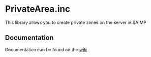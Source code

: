 # PrivateArea.inc
 This library allows you to create private zones on the server in SA:MP
 
## Documentation
Documentation can be found on the [wiki](https://github.com/punkochel/PrivateArea.inc/wiki).
